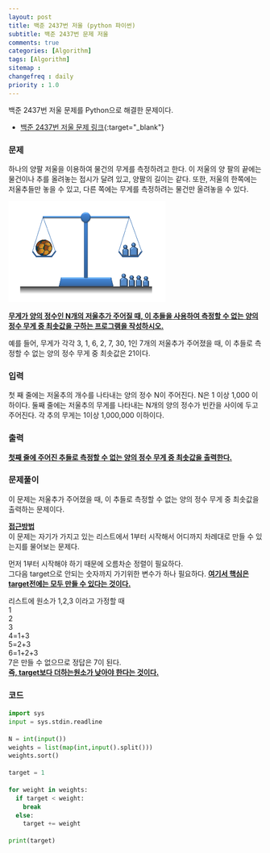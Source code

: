 ```yaml
---
layout: post
title: 백준 2437번 저울 (python 파이썬)
subtitle: 백준 2437번 문제 저울
comments: true
categories: [Algorithm]
tags: [Algorithm]
sitemap :
changefreq : daily
priority : 1.0
---
```

백준 2437번 저울 문제를 Python으로 해결한 문제이다.  

* [백준 2437번 저울 문제 링크](https://www.acmicpc.net/problem/2437){:target="_blank"}

### 문제 
하나의 양팔 저울을 이용하여 물건의 무게를 측정하려고 한다. 이 저울의 양 팔의 끝에는 물건이나 추를 올려놓는 접시가 달려 있고, 양팔의 길이는 같다. 또한, 저울의 한쪽에는 저울추들만 놓을 수 있고, 다른 쪽에는 무게를 측정하려는 물건만 올려놓을 수 있다.

![저울 그림](/img/algorithm/scale.PNG)

**<u>무게가 양의 정수인 N개의 저울추가 주어질 때, 이 추들을 사용하여 측정할 수 없는 양의 정수 무게 중 최솟값을 구하는 프로그램을 작성하시오.</u>**

예를 들어, 무게가 각각 3, 1, 6, 2, 7, 30, 1인 7개의 저울추가 주어졌을 때, 이 추들로 측정할 수 없는 양의 정수 무게 중 최솟값은 21이다. 


### 입력
첫 째 줄에는 저울추의 개수를 나타내는 양의 정수 N이 주어진다. N은 1 이상 1,000 이하이다. 둘째 줄에는 저울추의 무게를 나타내는 N개의 양의 정수가 빈칸을 사이에 두고 주어진다. 각 추의 무게는 1이상 1,000,000 이하이다.

### 출력
**<u>첫째 줄에 주어진 추들로 측정할 수 없는 양의 정수 무게 중 최솟값을 출력한다. </u>**

### 문제풀이
이 문제는 저울추가 주어졌을 때, 이 추들로 측정할 수 없는 양의 정수 무게 중 최솟값을 출력하는 문제이다.

**<u>접근방법</u>**  
이 문제는 자기가 가지고 있는 리스트에서 1부터 시작해서 어디까지 차례대로 만들 수 있는지를 물어보는 문제다.  

먼저 1부터 시작해야 하기 때문에 오름차순 정렬이 필요하다.  
그다음 target으로 안되는 숫자까지 가기위한 변수가 하나 필요하다. **<u>여기서 핵심은 target전에는 모두 만들 수 있다는 것이다.</u>**

리스트에 원소가 1,2,3 이라고 가정할 때  
1  
2  
3  
4=1+3  
5=2+3  
6=1+2+3  
7은 만들 수 없으므로 정답은 7이 된다.  
**<u>즉, target보다 더하는원소가 낮아야 한다는 것이다.</u>**

### 코드
```python
import sys
input = sys.stdin.readline

N = int(input())
weights = list(map(int,input().split()))
weights.sort()

target = 1

for weight in weights:
  if target < weight:
    break
  else:
    target += weight

print(target)
```